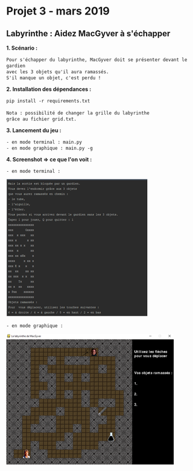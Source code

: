 # Projet 3 - mars 2019
## Labyrinthe : Aidez MacGyver à s'échapper
			
**1. Scénario :**

	Pour s'échapper du labyrinthe, MacGyver doit se présenter devant le gardien
	avec les 3 objets qu'il aura ramassés.
	S'il manque un objet, c'est perdu !
	
**2. Installation des dépendances :**

	pip install -r requirements.txt
	
	Nota : possibilité de changer la grille du labyrinthe
	grâce au fichier grid.txt.
	
**3. Lancement du jeu :**

	- en mode terminal : main.py
	- en mode graphique : main.py -g
	
**4. Screenshot => ce que l'on voit :**

	- en mode terminal : 
![labyrinthe en mode terminal](img/modeTerminal.png)

	- en mode graphique : 
![labyrinthe en mode graphique](img/modeGraphique.png)
	
